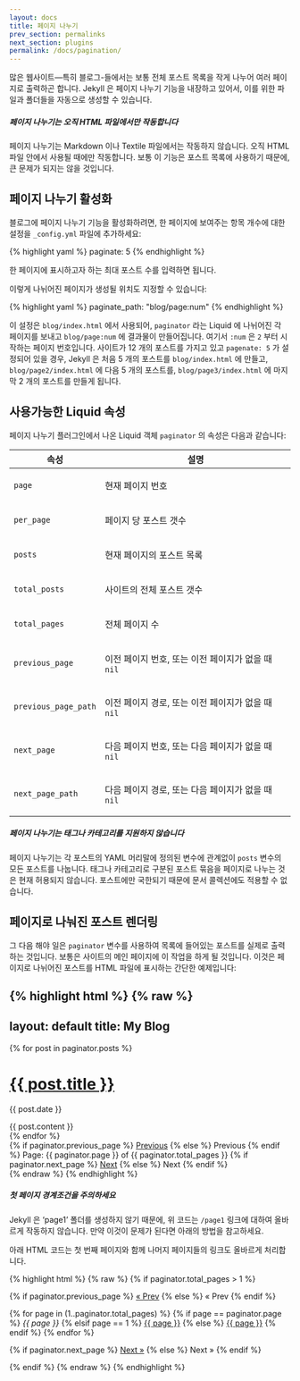 ```yaml
---
layout: docs
title: 페이지 나누기
prev_section: permalinks
next_section: plugins
permalink: /docs/pagination/
---
```


많은 웹사이트—특히 블로그-들에서는 보통 전체 포스트 목록을 작게 나누어 여러
페이지로 출력하곤 합니다. Jekyll 은 페이지 나누기 기능을 내장하고 있어서, 이를
위한 파일과 폴더들을 자동으로 생성할 수 있습니다.


<div class="note info">
  <h5>페이지 나누기는 오직 HTML 파일에서만 작동합니다</h5>
  <p>
    페이지 나누기는 Markdown 이나 Textile 파일에서는 작동하지 않습니다. 오직
    HTML 파일 안에서 사용될 때에만 작동합니다. 보통 이 기능은 포스트 목록에
    사용하기 때문에, 큰 문제가 되지는 않을 것입니다.
  </p>
</div>

## 페이지 나누기 활성화

블로그에 페이지 나누기 기능을 활성화하려면, 한 페이지에 보여주는 항목 개수에
대한 설정을 `_config.yml` 파일에 추가하세요:

{% highlight yaml %}
paginate: 5
{% endhighlight %}

한 페이지에 표시하고자 하는 최대 포스트 수를 입력하면 됩니다.


이렇게 나뉘어진 페이지가 생성될 위치도 지정할 수 있습니다:

{% highlight yaml %}
paginate_path: "blog/page:num"
{% endhighlight %}

이 설정은 `blog/index.html` 에서 사용되어, `paginator` 라는 Liquid 에 나뉘어진 각 페이지를 보내고
`blog/page:num` 에 결과물이 만들어집니다. 여기서 `:num` 은 `2` 부터 시작하는 페이지 번호입니다.
사이트가 12 개의 포스트를 가지고 있고 `pagenate: 5` 가 설정되어 있을 경우, Jekyll 은 처음 5 개의
포스트를 `blog/index.html` 에 만들고, `blog/page2/index.html` 에 다음 5 개의 포스트를,
`blog/page3/index.html` 에 마지막 2 개의 포스트를 만들게 됩니다.

## 사용가능한 Liquid 속성

페이지 나누기 플러그인에서 나온 Liquid 객체 `paginator` 의 속성은 다음과
같습니다:

<div class="mobile-side-scroller">
<table>
  <thead>
    <tr>
      <th>속성</th>
      <th>설명</th>
    </tr>
  </thead>
  <tbody>
    <tr>
      <td><p><code>page</code></p></td>
      <td><p>현재 페이지 번호</p></td>
    </tr>
    <tr>
      <td><p><code>per_page</code></p></td>
      <td><p>페이지 당 포스트 갯수</p></td>
    </tr>
    <tr>
      <td><p><code>posts</code></p></td>
      <td><p>현재 페이지의 포스트 목록</p></td>
    </tr>
    <tr>
      <td><p><code>total_posts</code></p></td>
      <td><p>사이트의 전체 포스트 갯수</p></td>
    </tr>
    <tr>
      <td><p><code>total_pages</code></p></td>
      <td><p>전체 페이지 수</p></td>
    </tr>
    <tr>
      <td><p><code>previous_page</code></p></td>
      <td>
          <p>
              이전 페이지 번호,
              또는 이전 페이지가 없을 때 <code>nil</code>
          </p>
      </td>
    </tr>
    <tr>
      <td><p><code>previous_page_path</code></p></td>
      <td>
          <p>
              이전 페이지 경로,
              또는 이전 페이지가 없을 때 <code>nil</code>
          </p>
      </td>
    </tr>
    <tr>
      <td><p><code>next_page</code></p></td>
      <td>
          <p>
              다음 페이지 번호,
              또는 다음 페이지가 없을 때 <code>nil</code>
          </p>
      </td>
    </tr>
    <tr>
      <td><p><code>next_page_path</code></p></td>
      <td>
          <p>
              다음 페이지 경로,
              또는 다음 페이지가 없을 때 <code>nil</code>
          </p>
      </td>
    </tr>
  </tbody>
</table>
</div>

<div class="note info">
  <h5>페이지 나누기는 태그나 카테고리를 지원하지 않습니다</h5>
  <p>페이지 나누기는 각 포스트의 YAML 머리말에 정의된 변수에 관계없이
  <code>posts</code> 변수의 모든 포스트를 나눕니다.
  태그나 카테고리로 구분된 포스트 묶음을 페이지로 나누는 것은 현재 허용되지
  않습니다.
  포스트에만 국한되기 때문에 문서 콜렉션에도 적용할 수 없습니다.</p>
</div>

## 페이지로 나눠진 포스트 렌더링

그 다음 해야 일은 `paginator` 변수를 사용하여 목록에 들어있는 포스트를 실제로
출력하는 것입니다.
보통은 사이트의 메인 페이지에 이 작업을 하게 될 것입니다.
이것은 페이지로 나뉘어진 포스트를 HTML 파일에 표시하는 간단한 예제입니다:

{% highlight html %}
{% raw %}
---
layout: default
title: My Blog
---

<!-- This loops through the paginated posts -->
{% for post in paginator.posts %}
  <h1><a href="{{ post.url }}">{{ post.title }}</a></h1>
  <p class="author">
    <span class="date">{{ post.date }}</span>
  </p>
  <div class="content">
    {{ post.content }}
  </div>
{% endfor %}

<!-- Pagination links -->
<div class="pagination">
  {% if paginator.previous_page %}
    <a href="{{ paginator.previous_page_path }}" class="previous">Previous</a>
  {% else %}
    <span class="previous">Previous</span>
  {% endif %}
  <span class="page_number ">Page: {{ paginator.page }} of {{ paginator.total_pages }}</span>
  {% if paginator.next_page %}
    <a href="{{ paginator.next_page_path }}" class="next">Next</a>
  {% else %}
    <span class="next ">Next</span>
  {% endif %}
</div>
{% endraw %}
{% endhighlight %}

<div class="note warning">
  <h5>첫 페이지 경계조건을 주의하세요</h5>
  <p>
    Jekyll 은 ‘page1’ 폴더를 생성하지 않기 때문에, 위 코드는 <code>/page1</code>
    링크에 대하여 올바르게 작동하지 않습니다. 만약 이것이 문제가 된다면 아래의
    방법을 참고하세요.
  </p>
</div>

아래 HTML 코드는 첫 번째 페이지와 함께 나머지 페이지들의 링크도 올바르게
처리합니다.

{% highlight html %}
{% raw %}
{% if paginator.total_pages > 1 %}
<div class="pagination">
  {% if paginator.previous_page %}
    <a href="{{ paginator.previous_page_path | prepend: site.baseurl | replace: '//', '/' }}">&laquo; Prev</a>
  {% else %}
    <span>&laquo; Prev</span>
  {% endif %}

  {% for page in (1..paginator.total_pages) %}
    {% if page == paginator.page %}
      <em>{{ page }}</em>
    {% elsif page == 1 %}
      <a href="{{ '/index.html' | prepend: site.baseurl | replace: '//', '/' }}">{{ page }}</a>
    {% else %}
      <a href="{{ site.paginate_path | prepend: site.baseurl | replace: '//', '/' | replace: ':num', page }}">{{ page }}</a>
    {% endif %}
  {% endfor %}

  {% if paginator.next_page %}
    <a href="{{ paginator.next_page_path | prepend: site.baseurl | replace: '//', '/' }}">Next &raquo;</a>
  {% else %}
    <span>Next &raquo;</span>
  {% endif %}
</div>
{% endif %}
{% endraw %}
{% endhighlight %}
